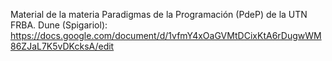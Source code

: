 Material de la materia Paradigmas de la Programación (PdeP) de la UTN FRBA.
Dune (Spigariol): https://docs.google.com/document/d/1vfmY4xOaGVMtDCixKtA6rDugwWM86ZJaL7K5vDKcksA/edit
